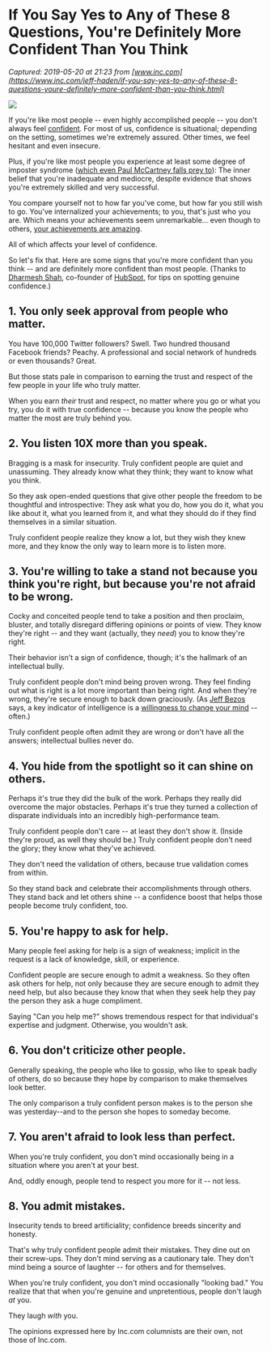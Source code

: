 # If You Say Yes to Any of These 8 Questions, You're Definitely More Confident Than You Think

_Captured: 2019-05-20 at 21:23 from [www.inc.com](https://www.inc.com/jeff-haden/if-you-say-yes-to-any-of-these-8-questions-youre-definitely-more-confident-than-you-think.html)_

![](https://www.incimages.com/uploaded_files/image/970x450/getty_690855572_20001314200092800_392189.jpg)

If you're like most people -- even highly accomplished people -- you don't always feel [confident](https://www.inc.com/jeff-haden/the-truth-about-building-confidence.html). For most of us, confidence is situational; depending on the setting, sometimes we're extremely assured. Other times, we feel hesitant and even insecure.

Plus, if you're like most people you experience at least some degree of imposter syndrome ([which even Paul McCartney falls prey to](https://www.inc.com/jeff-haden/why-you-are-much-better-than-you-think-you-are.html)): The inner belief that you're inadequate and mediocre, despite evidence that shows you're extremely skilled and very successful.

You compare yourself not to how far you've come, but how far you still wish to go. You've internalized your achievements; to you, that's just who you are. Which means your achievements seem unremarkable... even though to others, [your achievements are amazing](https://www.inc.com/jeff-haden/billionaire-mark-cuban-says-these-2-sentences-are-best-advice-he-ever-got.html).

All of which affects your level of confidence.

So let's fix that. Here are some signs that you're more confident than you think -- and are definitely more confident than most people. (Thanks to [Dharmesh Shah](https://twitter.com/dharmesh), co-founder of [HubSpot](http://www.hubspot.com/), for tips on spotting genuine confidence.)

## 1\. You only seek approval from people who matter.

You have 100,000 Twitter followers? Swell. Two hundred thousand Facebook friends? Peachy. A professional and social network of hundreds or even thousands? Great.

But those stats pale in comparison to earning the trust and respect of the few people in your life who truly matter.

When you earn _their_ trust and respect, no matter where you go or what you try, you do it with true confidence -- because you know the people who matter the most are truly behind you.

## 2\. You listen 10X more than you speak.

Bragging is a mask for insecurity. Truly confident people are quiet and unassuming. They already know what they think; they want to know what you think.

So they ask open-ended questions that give other people the freedom to be thoughtful and introspective: They ask what you do, how you do it, what you like about it, what you learned from it, and what they should do if they find themselves in a similar situation.

Truly confident people realize they know a lot, but they wish they knew more, and they know the only way to learn more is to listen more.

## 3\. You're willing to take a stand not because you think you're right, but because you're not afraid to be wrong.

Cocky and conceited people tend to take a position and then proclaim, bluster, and totally disregard differing opinions or points of view. They know they're right -- and they want (actually, they _need_) you to know they're right.

Their behavior isn't a sign of confidence, though; it's the hallmark of an intellectual bully.

Truly confident people don't mind being proven wrong. They feel finding out what is right is a lot more important than being right. And when they're wrong, they're secure enough to back down graciously. (As [Jeff Bezos](https://www.inc.com/jeff-haden/amazon-founder-jeff-bezos-this-is-how-successful-people-make-such-smart-decisions.html) says, a key indicator of intelligence is a [willingness to change your mind](https://www.inc.com/jeff-haden/jeff-bezos-says-1-thing-separates-successful-people-from-everyone-else-and-will-keep-you-from-giving-up-on-your-dreams-too-soon.html) \-- often.)

Truly confident people often admit they are wrong or don't have all the answers; intellectual bullies never do.

## 4\. You hide from the spotlight so it can shine on others.

Perhaps it's true they did the bulk of the work. Perhaps they really did overcome the major obstacles. Perhaps it's true they turned a collection of disparate individuals into an incredibly high-performance team.

Truly confident people don't care -- at least they don't show it. (Inside they're proud, as well they should be.) Truly confident people don't need the glory; they know what they've achieved.

They don't need the validation of others, because true validation comes from within.

So they stand back and celebrate their accomplishments through others. They stand back and let others shine -- a confidence boost that helps those people become truly confident, too.

## 5\. You're happy to ask for help.

Many people feel asking for help is a sign of weakness; implicit in the request is a lack of knowledge, skill, or experience.

Confident people are secure enough to admit a weakness. So they often ask others for help, not only because they are secure enough to admit they need help, but also because they know that when they seek help they pay the person they ask a huge compliment.

Saying "Can you help me?" shows tremendous respect for that individual's expertise and judgment. Otherwise, you wouldn't ask.

## 6\. You don't criticize other people.

Generally speaking, the people who like to gossip, who like to speak badly of others, do so because they hope by comparison to make themselves look better.

The only comparison a truly confident person makes is to the person she was yesterday--and to the person she hopes to someday become.

## 7\. You aren't afraid to look less than perfect.

When you're truly confident, you don't mind occasionally being in a situation where you aren't at your best.

And, oddly enough, people tend to respect you more for it -- not less.

## 8\. You admit mistakes.

Insecurity tends to breed artificiality; confidence breeds sincerity and honesty.

That's why truly confident people admit their mistakes. They dine out on their screw-ups. They don't mind serving as a cautionary tale. They don't mind being a source of laughter -- for others and for themselves.

When you're truly confident, you don't mind occasionally "looking bad." You realize that that when you're genuine and unpretentious, people don't laugh _at_ you.

They laugh _with_ you.

The opinions expressed here by Inc.com columnists are their own, not those of Inc.com.
